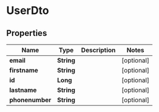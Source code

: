
# UserDto

## Properties
Name | Type | Description | Notes
------------ | ------------- | ------------- | -------------
**email** | **String** |  |  [optional]
**firstname** | **String** |  |  [optional]
**id** | **Long** |  |  [optional]
**lastname** | **String** |  |  [optional]
**phonenumber** | **String** |  |  [optional]



